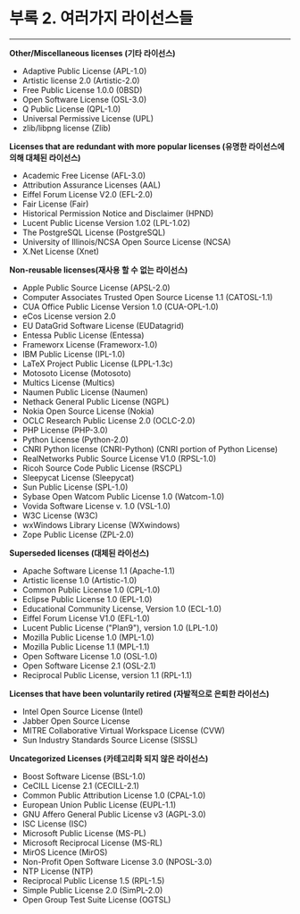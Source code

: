 # 부록 2. 여러가지 라이선스들

---

**Other/Miscellaneous licenses (기타 라이선스)**
* Adaptive Public License (APL-1.0)
* Artistic license 2.0 (Artistic-2.0)
* Free Public License 1.0.0 (0BSD)
* Open Software License (OSL-3.0)
* Q Public License (QPL-1.0)
* Universal Permissive License (UPL)
* zlib/libpng license (Zlib)

**Licenses that are redundant with more popular licenses
(유명한 라이선스에 의해 대체된 라이선스)**
* Academic Free License (AFL-3.0)
* Attribution Assurance Licenses (AAL)
* Eiffel Forum License V2.0 (EFL-2.0)
* Fair License (Fair)
* Historical Permission Notice and Disclaimer (HPND)
* Lucent Public License Version 1.02 (LPL-1.02)
* The PostgreSQL License (PostgreSQL)
* University of Illinois/NCSA Open Source License (NCSA)
* X.Net License (Xnet)

**Non-reusable licenses(재사용 할 수 없는 라이선스)**
* Apple Public Source License (APSL-2.0)
* Computer Associates Trusted Open Source License 1.1 (CATOSL-1.1)
* CUA Office Public License Version 1.0 (CUA-OPL-1.0)
* eCos License version 2.0
* EU DataGrid Software License (EUDatagrid)
* Entessa Public License (Entessa)
* Frameworx License (Frameworx-1.0)
* IBM Public License (IPL-1.0)
* LaTeX Project Public License (LPPL-1.3c)
* Motosoto License (Motosoto)
* Multics License (Multics)
* Naumen Public License (Naumen)
* Nethack General Public License (NGPL)
* Nokia Open Source License (Nokia)
* OCLC Research Public License 2.0 (OCLC-2.0)
* PHP License (PHP-3.0)
* Python License (Python-2.0)
* CNRI Python license (CNRI-Python) (CNRI portion of Python License)
* RealNetworks Public Source License V1.0 (RPSL-1.0)
* Ricoh Source Code Public License (RSCPL)
* Sleepycat License (Sleepycat)
* Sun Public License (SPL-1.0)
* Sybase Open Watcom Public License 1.0 (Watcom-1.0)
* Vovida Software License v. 1.0 (VSL-1.0)
* W3C License (W3C)
* wxWindows Library License (WXwindows)
* Zope Public License (ZPL-2.0)

**Superseded licenses
(대체된 라이선스)**
* Apache Software License 1.1 (Apache-1.1)
* Artistic license 1.0 (Artistic-1.0)
* Common Public License 1.0 (CPL-1.0)
* Eclipse Public License 1.0 (EPL-1.0)
* Educational Community License, Version 1.0 (ECL-1.0)
* Eiffel Forum License V1.0 (EFL-1.0)
* Lucent Public License ("Plan9"), version 1.0 (LPL-1.0)
* Mozilla Public License 1.0 (MPL-1.0)
* Mozilla Public License 1.1 (MPL-1.1)
* Open Software License 1.0 (OSL-1.0)
* Open Software License 2.1 (OSL-2.1)
* Reciprocal Public License, version 1.1 (RPL-1.1)

**Licenses that have been voluntarily retired
(자발적으로 은퇴한 라이선스)**
* Intel Open Source License (Intel)
* Jabber Open Source License
* MITRE Collaborative Virtual Workspace License (CVW)
* Sun Industry Standards Source License (SISSL)

**Uncategorized Licenses
(카테고리화 되지 않은 라이선스)**
* Boost Software License (BSL-1.0)
* CeCILL License 2.1 (CECILL-2.1)
* Common Public Attribution License 1.0 (CPAL-1.0)
* European Union Public License (EUPL-1.1)
* GNU Affero General Public License v3 (AGPL-3.0)
* ISC License (ISC)
* Microsoft Public License (MS-PL)
* Microsoft Reciprocal License (MS-RL)
* MirOS Licence (MirOS)
* Non-Profit Open Software License 3.0 (NPOSL-3.0)
* NTP License (NTP)
* Reciprocal Public License 1.5 (RPL-1.5)
* Simple Public License 2.0 (SimPL-2.0)
* Open Group Test Suite License (OGTSL)

&nbsp;
&nbsp;

